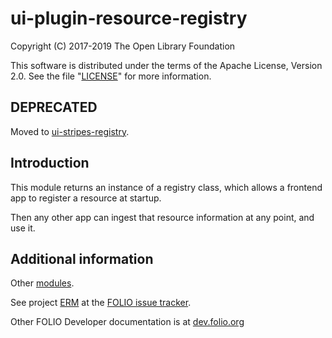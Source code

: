 # ui-plugin-resource-registry

Copyright (C) 2017-2019 The Open Library Foundation

This software is distributed under the terms of the Apache License,
Version 2.0. See the file "[LICENSE](LICENSE)" for more information.

## DEPRECATED

Moved to [ui-stripes-registry](https://github.com/folio-org/ui-stripes-registry).

## Introduction

This module returns an instance of a registry class, which allows a frontend app to register a resource at startup.

Then any other app can ingest that resource information at any point, and use it.


## Additional information

Other [modules](https://dev.folio.org/source-code/#client-side).

See project [ERM](https://issues.folio.org/browse/ERM)
at the [FOLIO issue tracker](https://dev.folio.org/guidelines/issue-tracker/).

Other FOLIO Developer documentation is at [dev.folio.org](https://dev.folio.org/)
